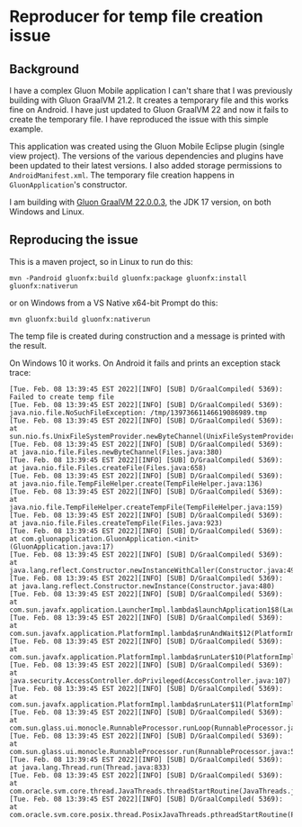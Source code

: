 # Reproducer for temp file creation issue


## Background
I have a complex Gluon Mobile application I can't share that I was previously building with Gluon GraalVM 21.2. It creates a temporary file and this works fine on Android. I have just updated to Gluon GraalVM 22 and now it fails to create the temporary file. I have reproduced the issue with this simple example.

This application was created using the Gluon Mobile Eclipse plugin (single view project). The versions of the various dependencies and plugins have been updated to their latest versions. I also added storage permissions to `AndroidManifest.xml`. The temporary file creation happens in `GluonApplication`'s constructor.

I am building with [Gluon GraalVM 22.0.0.3](https://github.com/gluonhq/graal/releases/tag/gluon-22.0.0.3-Final), the JDK 17 version, on both Windows and Linux.

## Reproducing the issue
This is a maven project, so in Linux to run do this:

```
mvn -Pandroid gluonfx:build gluonfx:package gluonfx:install gluonfx:nativerun
```

or on Windows from a VS Native x64-bit Prompt do this:

```
mvn gluonfx:build gluonfx:nativerun
```

The temp file is created during construction and a message is printed with the result.

On Windows 10 it works. On Android it fails and prints an exception stack trace:

```
[Tue. Feb. 08 13:39:45 EST 2022][INFO] [SUB] D/GraalCompiled( 5369): Failed to create temp file
[Tue. Feb. 08 13:39:45 EST 2022][INFO] [SUB] D/GraalCompiled( 5369): java.nio.file.NoSuchFileException: /tmp/13973661146619086989.tmp
[Tue. Feb. 08 13:39:45 EST 2022][INFO] [SUB] D/GraalCompiled( 5369): 	at sun.nio.fs.UnixFileSystemProvider.newByteChannel(UnixFileSystemProvider.java:218)
[Tue. Feb. 08 13:39:45 EST 2022][INFO] [SUB] D/GraalCompiled( 5369): 	at java.nio.file.Files.newByteChannel(Files.java:380)
[Tue. Feb. 08 13:39:45 EST 2022][INFO] [SUB] D/GraalCompiled( 5369): 	at java.nio.file.Files.createFile(Files.java:658)
[Tue. Feb. 08 13:39:45 EST 2022][INFO] [SUB] D/GraalCompiled( 5369): 	at java.nio.file.TempFileHelper.create(TempFileHelper.java:136)
[Tue. Feb. 08 13:39:45 EST 2022][INFO] [SUB] D/GraalCompiled( 5369): 	at java.nio.file.TempFileHelper.createTempFile(TempFileHelper.java:159)
[Tue. Feb. 08 13:39:45 EST 2022][INFO] [SUB] D/GraalCompiled( 5369): 	at java.nio.file.Files.createTempFile(Files.java:923)
[Tue. Feb. 08 13:39:45 EST 2022][INFO] [SUB] D/GraalCompiled( 5369): 	at com.gluonapplication.GluonApplication.<init>(GluonApplication.java:17)
[Tue. Feb. 08 13:39:45 EST 2022][INFO] [SUB] D/GraalCompiled( 5369): 	at java.lang.reflect.Constructor.newInstanceWithCaller(Constructor.java:499)
[Tue. Feb. 08 13:39:45 EST 2022][INFO] [SUB] D/GraalCompiled( 5369): 	at java.lang.reflect.Constructor.newInstance(Constructor.java:480)
[Tue. Feb. 08 13:39:45 EST 2022][INFO] [SUB] D/GraalCompiled( 5369): 	at com.sun.javafx.application.LauncherImpl.lambda$launchApplication1$8(LauncherImpl.java:803)
[Tue. Feb. 08 13:39:45 EST 2022][INFO] [SUB] D/GraalCompiled( 5369): 	at com.sun.javafx.application.PlatformImpl.lambda$runAndWait$12(PlatformImpl.java:484)
[Tue. Feb. 08 13:39:45 EST 2022][INFO] [SUB] D/GraalCompiled( 5369): 	at com.sun.javafx.application.PlatformImpl.lambda$runLater$10(PlatformImpl.java:457)
[Tue. Feb. 08 13:39:45 EST 2022][INFO] [SUB] D/GraalCompiled( 5369): 	at java.security.AccessController.doPrivileged(AccessController.java:107)
[Tue. Feb. 08 13:39:45 EST 2022][INFO] [SUB] D/GraalCompiled( 5369): 	at com.sun.javafx.application.PlatformImpl.lambda$runLater$11(PlatformImpl.java:456)
[Tue. Feb. 08 13:39:45 EST 2022][INFO] [SUB] D/GraalCompiled( 5369): 	at com.sun.glass.ui.monocle.RunnableProcessor.runLoop(RunnableProcessor.java:92)
[Tue. Feb. 08 13:39:45 EST 2022][INFO] [SUB] D/GraalCompiled( 5369): 	at com.sun.glass.ui.monocle.RunnableProcessor.run(RunnableProcessor.java:51)
[Tue. Feb. 08 13:39:45 EST 2022][INFO] [SUB] D/GraalCompiled( 5369): 	at java.lang.Thread.run(Thread.java:833)
[Tue. Feb. 08 13:39:45 EST 2022][INFO] [SUB] D/GraalCompiled( 5369): 	at com.oracle.svm.core.thread.JavaThreads.threadStartRoutine(JavaThreads.java:597)
[Tue. Feb. 08 13:39:45 EST 2022][INFO] [SUB] D/GraalCompiled( 5369): 	at com.oracle.svm.core.posix.thread.PosixJavaThreads.pthreadStartRoutine(PosixJavaThreads.java:194)
```
